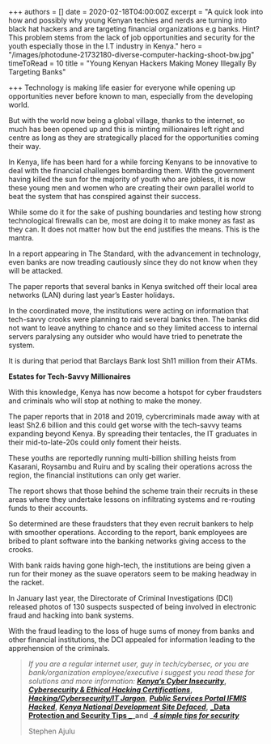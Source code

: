+++
authors = []
date = 2020-02-18T04:00:00Z
excerpt = "A quick look into how and possibly why young Kenyan techies and nerds are turning into black hat hackers and are targeting financial organizations e.g banks. Hint? This problem stems from the lack of job opportunities and security for the youth especially those in the I.T industry in Kenya."
hero = "/images/photodune-21732180-diverse-computer-hacking-shoot-bw.jpg"
timeToRead = 10
title = "Young Kenyan Hackers Making Money Illegally By Targeting Banks"

+++
Technology is making life easier for everyone while opening up opportunities never before known to man, especially from the developing world.

But with the world now being a global village, thanks to the internet, so much has been opened up and this is minting millionaires left right and centre as long as they are strategically placed for the opportunities coming their way.

In Kenya, life has been hard for a while forcing Kenyans to be innovative to deal with the financial challenges bombarding them. With the government having killed the sun for the majority of youth who are jobless, it is now these young men and women who are creating their own parallel world to beat the system that has conspired against their success.

While some do it for the sake of pushing boundaries and testing how strong technological firewalls can be, most are doing it to make money as fast as they can. It does not matter how but the end justifies the means. This is the mantra.

In a report appearing in The Standard, with the advancement in technology, even banks are now treading cautiously since they do not know when they will be attacked.

The paper reports that several banks in Kenya switched off their local area networks (LAN) during last year’s Easter holidays.

In the coordinated move, the institutions were acting on information that tech-savvy crooks were planning to raid several banks then. The banks did not want to leave anything to chance and so they limited access to internal servers paralysing any outsider who would have tried to penetrate the system.

It is during that period that Barclays Bank lost Sh11 million from their ATMs.

**Estates for Tech-Savvy Millionaires**

With this knowledge, Kenya has now become a hotspot for cyber fraudsters and criminals who will stop at nothing to make the money.

The paper reports that in 2018 and 2019, cybercriminals made away with at least Sh2.6 billion and this could get worse with the tech-savvy teams expanding beyond Kenya. By spreading their tentacles, the IT graduates in their mid-to-late-20s could only foment their heists.

These youths are reportedly running multi-billion shilling heists from Kasarani, Roysambu and Ruiru and by scaling their operations across the region, the financial institutions can only get warier.

The report shows that those behind the scheme train their recruits in these areas where they undertake lessons on infiltrating systems and re-routing funds to their accounts.

So determined are these fraudsters that they even recruit bankers to help with smoother operations. According to the report, bank employees are bribed to plant software into the banking networks giving access to the crooks.

With bank raids having gone high-tech, the institutions are being given a run for their money as the suave operators seem to be making headway in the racket.

In January last year, the Directorate of Criminal Investigations (DCI) released photos of 130 suspects suspected of being involved in electronic fraud and hacking into bank systems.

With the fraud leading to the loss of huge sums of money from banks and other financial institutions, the DCI appealed for information leading to the apprehension of the criminals.

> _If you are a regular internet user, guy in tech/cybersec, or you are bank/organization employee/executive i suggest you read these for solutions and more information:_ [**_Kenya’s Cyber Insecurity_**](https://ajulusthoughts.wordpress.com/2019/05/27/kenyas-cyber-insecurity/)**,** [**_Cybersecurity & Ethical Hacking Certifications_**](https://ajulusthoughts.wordpress.com/2019/06/05/top-certifications-for-cybersecurity-and-ethical-hacking-enthusiasts/)**,** [**_Hacking/Cybersecurity/IT Jargon_**](https://ajulusthoughts.wordpress.com/2019/06/07/hacker-cybersecurity-i-t-jargon-explained/)**,** [**_Public Services Portal IFMIS Hacked_**](https://ajulusthoughts.wordpress.com/2019/06/03/public-services-portal-ifmis-hacked/)**,** [**_Kenya National Development Site Defaced_**](https://ajulusthoughts.wordpress.com/2019/06/03/kenya-national-development-site-nditc-defaced-by-hackers/)**,** [**_Data Protection and Security Tips _**](https://ajulusthoughts.wordpress.com/2020/01/27/basic-data-security/)**_and _**[**_4 simple tips for security_**](https://ajulusthoughts.wordpress.com/2020/02/14/4-simple-online-security-tips/)
>
> Stephen Ajulu